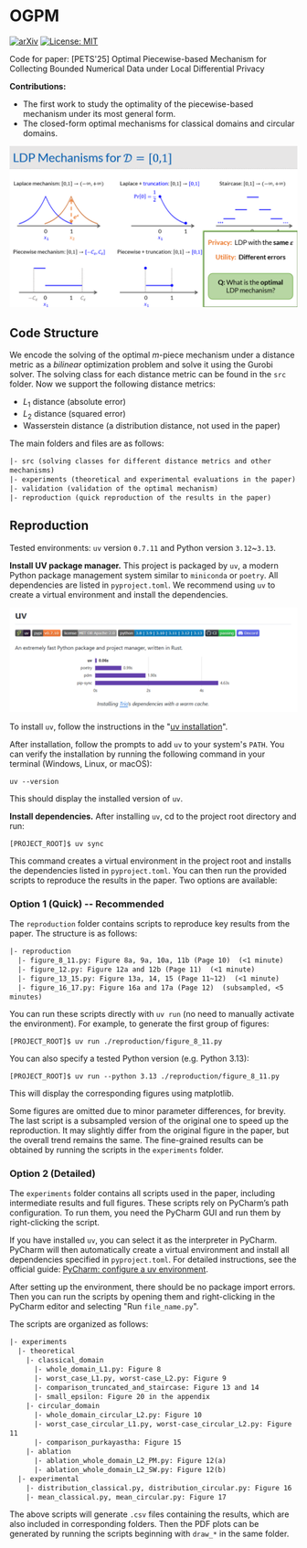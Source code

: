 # OGPM

[![arXiv](https://img.shields.io/badge/arXiv-2505.15483-<COLOR>.svg)](https://arxiv.org/abs/2505.15483)
[![License: MIT](https://img.shields.io/badge/License-MIT-yellow.svg)](https://opensource.org/licenses/MIT)

Code for paper: [PETS'25] Optimal Piecewise-based Mechanism for Collecting Bounded Numerical Data under Local Differential Privacy

**Contributions:** 

* The first work to study the optimality of the piecewise-based mechanism under its most general form.
* The closed-form optimal mechanisms for classical domains and circular domains.

![img.png](others/poster.png)

## Code Structure

We encode the solving of the optimal $m$-piece mechanism under a distance metric as a *bilinear* optimization problem and solve it using the Gurobi solver.
The solving class for each distance metric can be found in the `src` folder.
Now we support the following distance metrics:
- $L_1$ distance (absolute error)
- $L_2$ distance (squared error)
- Wasserstein distance (a distribution distance, not used in the paper)

The main folders and files are as follows:

```
|- src (solving classes for different distance metrics and other mechanisms)
|- experiments (theoretical and experimental evaluations in the paper)
|- validation (validation of the optimal mechanism)
|- reproduction (quick reproduction of the results in the paper)
```

## Reproduction 

Tested environments: `uv` version `0.7.11` and Python version `3.12`~`3.13`.

**Install UV package manager.**
This project is packaged by `uv`, a modern Python package management system similar to `miniconda` or `poetry`.
All dependencies are listed in `pyproject.toml`.
We recommend using `uv` to create a virtual environment and install the dependencies.

![img.png](others/uv_official.png)

To install `uv`, follow the instructions in the "[uv installation](https://docs.astral.sh/uv/)".

After installation, follow the prompts to add `uv` to your system's `PATH`.
You can verify the installation by running the following command in your terminal (Windows, Linux, or macOS):

```
uv --version
```
This should display the installed version of `uv`.

**Install dependencies.**
After installing `uv`, cd to the project root directory and run:

```
[PROJECT_ROOT]$ uv sync
```

This command creates a virtual environment in the project root and installs the dependencies listed in `pyproject.toml`.
You can then run the provided scripts to reproduce the results in the paper. Two options are available:

### Option 1 (Quick) -- Recommended

The `reproduction` folder contains scripts  to reproduce key results from the paper. The structure is as follows:

```
|- reproduction
  |- figure_8_11.py: Figure 8a, 9a, 10a, 11b (Page 10)  (<1 minute)
  |- figure_12.py: Figure 12a and 12b (Page 11)  (<1 minute)
  |- figure_13_15.py: Figure 13a, 14, 15 (Page 11~12)  (<1 minute)
  |- figure_16_17.py: Figure 16a and 17a (Page 12)  (subsampled, <5 minutes)
```

You can run these scripts directly with `uv run` (no need to manually activate the environment).
For example, to generate the first group of figures:

```
[PROJECT_ROOT]$ uv run ./reproduction/figure_8_11.py
```

You can also specify a tested Python version (e.g. Python 3.13):

```
[PROJECT_ROOT]$ uv run --python 3.13 ./reproduction/figure_8_11.py
```

This will display the corresponding figures using matplotlib.

Some figures are omitted due to minor parameter differences, for brevity.
The last script is a subsampled version of the original one to speed up the reproduction.
It may slightly differ from the original figure in the paper, but the overall trend remains the same.
The fine-grained results can be obtained by running the scripts in the `experiments` folder.

### Option 2 (Detailed)

The `experiments` folder contains all scripts used in the paper, including intermediate results and full figures. These scripts rely on PyCharm’s path configuration. To run them, you need the PyCharm GUI and run them by right-clicking the script.

If you have installed `uv`, you can select it as the interpreter in PyCharm. PyCharm will then automatically create a virtual environment and install all dependencies specified in `pyproject.toml`.
For detailed instructions, see the official guide: [PyCharm: configure a uv environment](https://www.jetbrains.com/help/pycharm/uv.html).

After setting up the environment, there should be no package import errors. Then you can run the scripts by opening them and right-clicking in the PyCharm editor and selecting "Run `file_name.py`".

The scripts are organized as follows:

```
|- experiments
  |- theoretical
    |- classical_domain
      |- whole_domain_L1.py: Figure 8
      |- worst_case_L1.py, worst-case_L2.py: Figure 9
      |- comparison_truncated_and_staircase: Figure 13 and 14
      |- small_epsilon: Figure 20 in the appendix
    |- circular_domain
      |- whole_domain_circular_L2.py: Figure 10
      |- worst_case_circular_L1.py, worst-case_circular_L2.py: Figure 11
      |- comparison_purkayastha: Figure 15
    |- ablation
      |- ablation_whole_domain_L2_PM.py: Figure 12(a)
      |- ablation_whole_domain_L2_SW.py: Figure 12(b)
  |- experimental
    |- distribution_classical.py, distribution_circular.py: Figure 16
    |- mean_classical.py, mean_circular.py: Figure 17
```

The above scripts will generate `.csv` files containing the results, which are also included in corresponding folders.
Then the PDF plots can be generated by running the scripts beginning with `draw_*` in the same folder.


